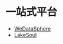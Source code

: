 
# 一站式平台
- [WeDataSphere](https://github.com/WeBankFinTech/WeDataSphere)
- [LakeSoul](https://github.com/lakesoul-io/LakeSoul)